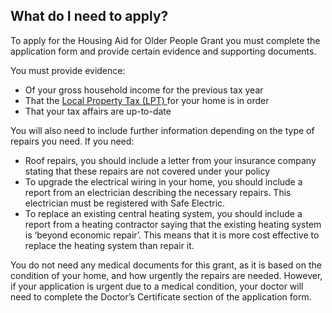 ##  What do I need to apply?

To apply for the Housing Aid for Older People Grant you must complete the
application form and provide certain evidence and supporting documents.

You must provide evidence:

  * Of your gross household income for the previous tax year 
  * That the [ Local Property Tax (LPT) ](/en/money-and-tax/tax/housing-taxes-and-reliefs/local-property-tax/) for your home is in order 
  * That your tax affairs are up-to-date 

You will also need to include further information depending on the type of
repairs you need. If you need:

  * Roof repairs, you should include a letter from your insurance company stating that these repairs are not covered under your policy 
  * To upgrade the electrical wiring in your home, you should include a report from an electrician describing the necessary repairs. This electrician must be registered with Safe Electric. 
  * To replace an existing central heating system, you should include a report from a heating contractor saying that the existing heating system is ‘beyond economic repair’. This means that it is more cost effective to replace the heating system than repair it. 

You do not need any medical documents for this grant, as it is based on the
condition of your home, and how urgently the repairs are needed. However, if
your application is urgent due to a medical condition, your doctor will need
to complete the Doctor’s Certificate section of the application form.
